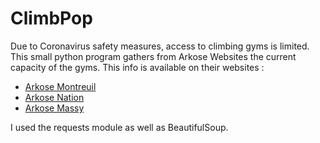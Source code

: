 # ClimbPop

Due to Coronavirus safety measures, access to climbing gyms is limited.
This small python program gathers from Arkose Websites the current capacity of the gyms. This info is available on their websites :

- [Arkose Montreuil](https://montreuil.arkose.com/)
- [Arkose Nation](https://nation.arkose.com/)
- [Arkose Massy](https://massy.arkose.com/)

I used the requests module as well as BeautifulSoup.
